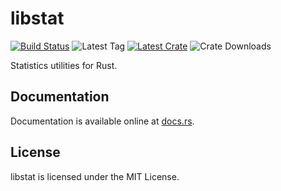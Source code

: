 # libstat

[![Build Status](https://img.shields.io/travis/scoobadog/libstat-rs.svg)](https://travis-ci.org/scoobadog/libstat-rs)
![Latest Tag](https://img.shields.io/github/tag/scoobadog/libstat-rs.svg)
[![Latest Crate](https://img.shields.io/crates/v/libstat.svg)](https://crates.io/crates/libstat)
![Crate Downloads](https://img.shields.io/crates/d/libstat.svg)

Statistics utilities for Rust.

## Documentation

Documentation is available online at [docs.rs](https://docs.rs/libstat/).

## License

libstat is licensed under the MIT License.
